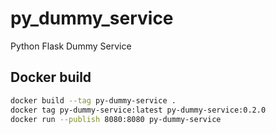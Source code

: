 # py_dummy_service

Python Flask Dummy Service

## Docker build

```bash
docker build --tag py-dummy-service .
docker tag py-dummy-service:latest py-dummy-service:0.2.0
docker run --publish 8080:8080 py-dummy-service
```

